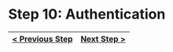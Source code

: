 # Step 10: Authentication

[//]: # (head-end)




[//]: # (foot-start)

[{]: <helper> (navStep)

| [< Previous Step](https://github.com/Urigo/WhatsApp-Clone-Server/tree/master@next/.tortilla/manuals/views/step9.md) | [Next Step >](https://github.com/Urigo/WhatsApp-Clone-Server/tree/master@next/.tortilla/manuals/views/step11.md) |
|:--------------------------------|--------------------------------:|

[}]: #
